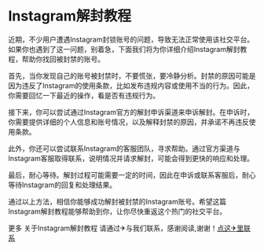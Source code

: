 # Instagram解封教程

近期，不少用户遭遇Instagram封锁账号的问题，导致无法正常使用该社交平台。如果你也遇到了这一问题，别着急，下面我们将为你详细介绍Instagram解封教程，帮助你找回被封禁的账号。

首先，当你发现自己的账号被封禁时，不要慌张，要冷静分析。封禁的原因可能是因为违反了Instagram的使用条款，比如发布违规内容或使用不当的行为。因此，你需要回忆一下最近的操作，看是否有违规行为。

接下来，你可以尝试通过Instagram官方的解封申诉渠道来申诉解封。在申诉时，你需要提供详细的个人信息和账号情况，以及解释封禁的原因，并承诺不再违反使用条款。

此外，你还可以尝试联系Instagram的客服团队，寻求帮助。通过官方渠道与Instagram客服取得联系，说明情况并请求解封，可能会得到更快的响应和处理。

最后，耐心等待。解封过程可能需要一定的时间，因此在申诉或联系客服后，耐心等待Instagram的回复和处理结果。

通过以上方法，相信你能够成功解封被封禁的Instagram账号。希望这篇Instagram解封教程能够帮助到你，让你尽快重返这个热门的社交平台。

更多 关于Instagram解封教程 请通过✈与我们联系，感谢阅读,谢谢！[点这✈里联系](https://add.k02.cc)